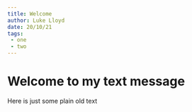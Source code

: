 ```yaml
---
title: Welcome
author: Luke Lloyd
date: 20/10/21
tags:
 - one
 - two
---
```

# Welcome to my text message

Here is just some plain old text
